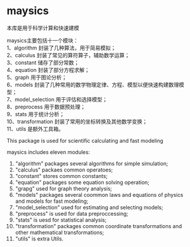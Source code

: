 # maysics
本库是用于科学计算和快速建模

maysics主要包括十一个模块：<br/>
1、algorithm 封装了几种算法，用于简易模拟；<br/>
2、calculus 封装了常见的算符算子，辅助数学运算；<br/>
3、constant 储存了部分常数；<br/>
4、equation 封装了部分方程求解；<br/>
5、graph 用于图论分析；<br/>
6、models 封装了几种常用的数学物理定律、方程、模型以便快速构建数理模型；<br/>
7、model_selection 用于评估和选择模型；<br/>
8、preprocess 用于数据预处理；<br/>
9、stats 用于统计分析；<br/>
10、transformation 封装了常用的坐标转换及其他数学变换；<br/>
11、utils 是额外工具箱。<br/>


This package is used for scientific calculating and fast modeling

maysics includes eleven modules:<br/>
1. "algorithm" packages several algorithms for simple simulation;<br/>
2. "calculus" packaes common operatoes;<br/>
3. "constant" stores common constants;<br/>
4. "equation" packages some equation solving operation;<br/>
5. "grapg" used for graph theory analysis;<br/>
6. "models" packages several coommon laws and equations of physics and models for fast modeling;<br/>
7. "model_selection" used for estimating and selecting models;<br/>
8. "preprocess" is used for data preproccessing;<br/>
9. "stats" is uesd for statistical analysis;<br/>
10. "transformation" packages common coordinate transformations and other mathematical transformations;<br/>
11. "utils" is extra Utils.